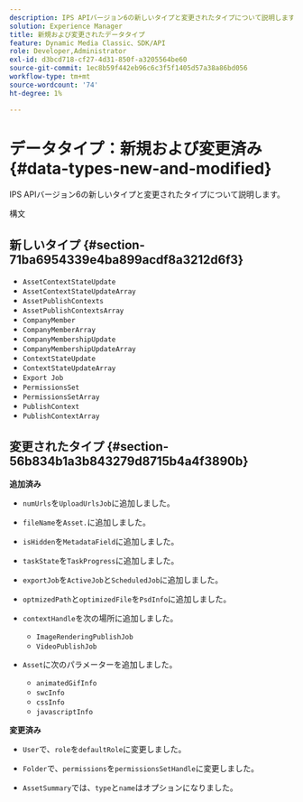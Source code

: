 ```yaml
---
description: IPS APIバージョン6の新しいタイプと変更されたタイプについて説明します。
solution: Experience Manager
title: 新規および変更されたデータタイプ
feature: Dynamic Media Classic、SDK/API
role: Developer,Administrator
exl-id: d3bcd718-cf27-4d31-850f-a3205564be60
source-git-commit: 1ec8b59f442eb96c6c3f5f1405d57a38a86bd056
workflow-type: tm+mt
source-wordcount: '74'
ht-degree: 1%

---
```


# データタイプ：新規および変更済み{#data-types-new-and-modified}

IPS APIバージョン6の新しいタイプと変更されたタイプについて説明します。

構文

## 新しいタイプ {#section-71ba6954339e4ba899acdf8a3212d6f3}

* `AssetContextStateUpdate`
* `AssetContextStateUpdateArray`
* `AssetPublishContexts`
* `AssetPublishContextsArray`
* `CompanyMember`
* `CompanyMemberArray`
* `CompanyMembershipUpdate`
* `CompanyMembershipUpdateArray`
* `ContextStateUpdate`
* `ContextStateUpdateArray`
* `Export Job`
* `PermissionsSet`
* `PermissionsSetArray`
* `PublishContext`
* `PublishContextArray`

## 変更されたタイプ {#section-56b834b1a3b843279d8715b4a4f3890b}

**追加済み**

* `numUrls`を`UploadUrlsJob`に追加しました。

* `fileName`を`Asset.`に追加しました。

* `isHidden`を`MetadataField`に追加しました。

* `taskState`を`TaskProgress`に追加しました。

* `exportJob`を`ActiveJob`と`ScheduledJob`に追加しました。

* `optmizedPath`と`optimizedFile`を`PsdInfo`に追加しました。

* `contextHandle`を次の場所に追加しました。

   * `ImageRenderingPublishJob`
   * `VideoPublishJob`

* `Asset`に次のパラメーターを追加しました。

   * `animatedGifInfo`
   * `swcInfo`
   * `cssInfo`
   * `javascriptInfo`

**変更済み**

* `User`で、`role`を`defaultRole`に変更しました。

* `Folder`で、`permissions`を`permissionsSetHandle`に変更しました。

* `AssetSummary`では、`type`と`name`はオプションになりました。
